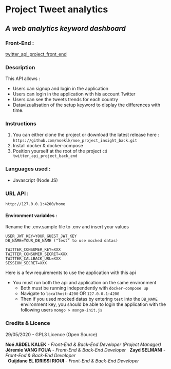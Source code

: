 #  Project Tweet analytics
## *A web analytics keyword dashboard*

### Front-End : 
[twitter_api_project_front_end](https://github.com/noeklk/twitter_api_project_front_end)

### Description

This API allows :

- Users can signup and login in the application
- Users can login in the application with his account Twitter
- Users can see the tweets trends for each country
- Datavizualisation of the setup keyword to display the differences with time.


### Instructions

1.  You can either clone the project or download the latest release here :  `https://github.com/noeklk/noe_project_insight_back.git`
2.  Install docker & docker-compose
3.  Position yourself at the root of the project  `cd twitter_api_project_back_end`

### Languages used :
* Javascript (Node.JS)

### URL API : 
`http://127.0.0.1:4200/home`

#### Environment variables :
Rename the .env.sample file to .env and insert your values

```
USER_JWT_KEY=YOUR_GUEST_JWT_KEY
DB_NAME=YOUR_DB_NAME ("test" to use mocked datas)

TWITTER_CONSUMER_KEY=XXX
TWITTER_CONSUMER_SECRET=XXX
TWITTER_CALLBACK_URL=XXX
SESSION_SECRET=XXX
```

Here is a few requirements to use the application with this api

-   You must run both the api and application on the same environment
    -   Both must be running independently with  `docker-compose up`
    -   Navigate to  `localhost:4200`  OR  `127.0.0.1:4200`
    -   Then if you used mocked datas by entering  `test`  into the  `DB_NAME`  environment key, you should be able to login the application with the following users  `mongo > mongo-init.js`  

### Credits & Licence
29/05/2020 - GPL3 Licence (Open Source)
&nbsp;

**Noé ABDEL KALEK**  - *Front-End & Back-End Developer (Project Manager)*
&nbsp;
**Jéremie VANG FOUA**  - *Front-End & Back-End Developer*
&nbsp;
**Zayd SELMANI**  - *Front-End & Back-End Developer*  
&nbsp;
**Ouijdane EL IDRISSI RIOUI** - *Front-End & Back-End Developer*
&nbsp;